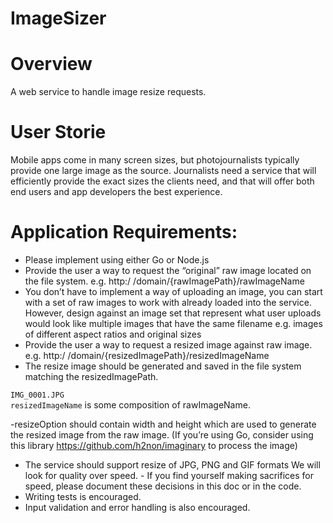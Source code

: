 # ImageSizer

# Overview
A web service to handle image resize requests.

# User Storie
Mobile apps come in many screen sizes, but photojournalists typically provide one large image as the source. 
Journalists need a service that will efficiently provide the exact sizes the clients need, and that will offer both end users and app developers the best experience.

# Application Requirements:
- Please implement using either Go or Node.js
- Provide the user a way to request the “original” raw image located on the file system.
e.g. http:/ /domain/{rawImagePath}/rawImageName
- You don’t have to implement a way of uploading an image, you can start
with a set of raw images to work with already loaded into the service. However, design against an image set that represent what user uploads would look like
multiple images that have the same filename e.g.
images of different aspect ratios and original sizes
- Provide the user a way to request a resized image against raw image. e.g. http:/ /domain/{resizedImagePath}/resizedImageName
- The resize image should be generated and saved in the file system matching the resizedImagePath.

`IMG_0001.JPG`        
`resizedImageName`
is some composition of rawImageName.

-resizeOption should contain width and height which are used to generate the resized image from the raw image. (If you’re using Go, consider using this library https://github.com/h2non/imaginary to process the image)
- The service should support resize of JPG, PNG and GIF formats
We will look for quality over speed. - If you find yourself making sacrifices for speed, please document these decisions in this doc or in the code.
- Writing tests is encouraged.
- Input validation and error handling is also encouraged.
